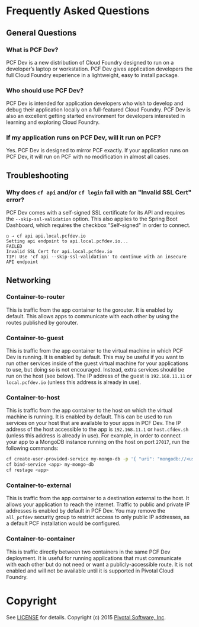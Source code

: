 # Frequently Asked Questions

## General Questions

### What is PCF Dev?

PCF Dev is a new distribution of Cloud Foundry designed to run on a developer’s laptop or workstation.  PCF Dev gives application developers the full Cloud Foundry experience in a lightweight, easy to install package.

### Who should use PCF Dev?

PCF Dev is intended for application developers who wish to develop and debug their application locally on a full-featured Cloud Foundry.  PCF Dev is also an excellent getting started environment for developers interested in learning and exploring Cloud Foundry.

### If my application runs on PCF Dev, will it run on PCF?

Yes.  PCF Dev is designed to mirror PCF exactly.  If your application runs on PCF Dev, it will run on PCF with no modification in almost all cases.

## Troubleshooting

### Why does `cf api` and/or `cf login` fail with an "Invalid SSL Cert" error?

PCF Dev comes with a self-signed SSL certificate for its API and requires the `--skip-ssl-validation` option.  This also applies to the Spring Boot Dashboard, which requires the checkbox "Self-signed" in order to connect.

```
○ → cf api api.local.pcfdev.io
Setting api endpoint to api.local.pcfdev.io...
FAILED
Invalid SSL Cert for api.local.pcfdev.io
TIP: Use 'cf api --skip-ssl-validation' to continue with an insecure API endpoint
```

## Networking

### Container-to-router

This is traffic from the app container to the gorouter. It is enabled by default. This allows apps to communicate with each other by using the routes published by gorouter.

### Container-to-guest

This is traffic from the app container to the virtual machine in which PCF Dev is running. It is enabled by default. This may be useful if you want to run other services inside of the guest virtual machine for your applications to use, but doing so is not encouraged. Instead, extra services should be run on the host (see below). The IP address of the guest is `192.168.11.11` or `local.pcfdev.io` (unless this address is already in use).

### Container-to-host

This is traffic from the app container to the host on which the virtual machine is running. It is enabled by default. This can be used to run services on your host that are available to your apps in PCF Dev.  The IP address of the host accessible to the app is `192.168.11.1` or `host.cfdev.sh` (unless this address is already in use). For example, in order to connect your app to a MongoDB instance running on the host on port `27017`, run the following commands:

```bash
cf create-user-provided-service my-mongo-db -p '{ "uri": "mongodb://<username>:<password>@host.pcfdev.io:27017/<database>" }'
cf bind-service <app> my-mongo-db
cf restage <app>
```

### Container-to-external

This is traffic from the app container to a destination external to the host. It allows your application to reach the internet. Traffic to public and private IP addresses is enabled by default in PCF Dev. You may remove the `all_pcfdev` security group to restrict access to only public IP addresses, as a default PCF installation would be configured.

### Container-to-container

This is traffic directly between two containers in the same PCF Dev deployment. It is useful for running applications that must communicate with each other but do not need or want a publicly-accessible route. It is not enabled and will not be available until it is supported in Pivotal Cloud Foundry.

# Copyright

See [LICENSE](LICENSE) for details.
Copyright (c) 2015 [Pivotal Software, Inc](http://www.pivotal.io/).
